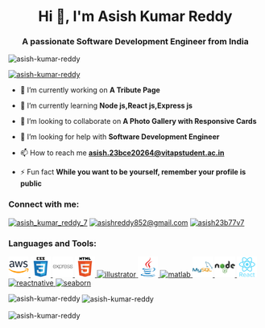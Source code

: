 <h1 align="center">Hi 👋, I'm Asish Kumar Reddy</h1>
<h3 align="center">A passionate Software Development Engineer from India</h3>

<p align="left"> <img src="https://komarev.com/ghpvc/?username=asish-kumar-reddy&label=Profile%20views&color=0e75b6&style=flat" alt="asish-kumar-reddy" /> </p>

<p align="left"> <a href="https://github.com/ryo-ma/github-profile-trophy"><img src="https://github-profile-trophy.vercel.app/?username=asish-kumar-reddy" alt="asish-kumar-reddy" /></a> </p>

- 🔭 I’m currently working on **A Tribute Page**

- 🌱 I’m currently learning **Node js,React js,Express js**

- 👯 I’m looking to collaborate on **A Photo Gallery with Responsive Cards**

- 🤝 I’m looking for help with **Software Development Engineer**

- 📫 How to reach me **asish.23bce20264@vitapstudent.ac.in**

- ⚡ Fun fact **While you want to be yourself, remember your profile is public**

<h3 align="left">Connect with me:</h3>
<p align="left">
<a href="https://instagram.com/asish_kumar_reddy_7" target="blank"><img align="center" src="https://raw.githubusercontent.com/rahuldkjain/github-profile-readme-generator/master/src/images/icons/Social/instagram.svg" alt="asish_kumar_reddy_7" height="30" width="40" /></a>
<a href="https://www.leetcode.com/asishreddy852@gmail.com" target="blank"><img align="center" src="https://raw.githubusercontent.com/rahuldkjain/github-profile-readme-generator/master/src/images/icons/Social/leet-code.svg" alt="asishreddy852@gmail.com" height="30" width="40" /></a>
<a href="https://auth.geeksforgeeks.org/user/asish23b77v7" target="blank"><img align="center" src="https://raw.githubusercontent.com/rahuldkjain/github-profile-readme-generator/master/src/images/icons/Social/geeks-for-geeks.svg" alt="asish23b77v7" height="30" width="40" /></a>
</p>

<h3 align="left">Languages and Tools:</h3>
<p align="left"> <a href="https://aws.amazon.com" target="_blank" rel="noreferrer"> <img src="https://raw.githubusercontent.com/devicons/devicon/master/icons/amazonwebservices/amazonwebservices-original-wordmark.svg" alt="aws" width="40" height="40"/> </a> <a href="https://www.w3schools.com/css/" target="_blank" rel="noreferrer"> <img src="https://raw.githubusercontent.com/devicons/devicon/master/icons/css3/css3-original-wordmark.svg" alt="css3" width="40" height="40"/> </a> <a href="https://expressjs.com" target="_blank" rel="noreferrer"> <img src="https://raw.githubusercontent.com/devicons/devicon/master/icons/express/express-original-wordmark.svg" alt="express" width="40" height="40"/> </a> <a href="https://www.w3.org/html/" target="_blank" rel="noreferrer"> <img src="https://raw.githubusercontent.com/devicons/devicon/master/icons/html5/html5-original-wordmark.svg" alt="html5" width="40" height="40"/> </a> <a href="https://www.adobe.com/in/products/illustrator.html" target="_blank" rel="noreferrer"> <img src="https://www.vectorlogo.zone/logos/adobe_illustrator/adobe_illustrator-icon.svg" alt="illustrator" width="40" height="40"/> </a> <a href="https://www.java.com" target="_blank" rel="noreferrer"> <img src="https://raw.githubusercontent.com/devicons/devicon/master/icons/java/java-original.svg" alt="java" width="40" height="40"/> </a> <a href="https://www.mathworks.com/" target="_blank" rel="noreferrer"> <img src="https://upload.wikimedia.org/wikipedia/commons/2/21/Matlab_Logo.png" alt="matlab" width="40" height="40"/> </a> <a href="https://www.mysql.com/" target="_blank" rel="noreferrer"> <img src="https://raw.githubusercontent.com/devicons/devicon/master/icons/mysql/mysql-original-wordmark.svg" alt="mysql" width="40" height="40"/> </a> <a href="https://nodejs.org" target="_blank" rel="noreferrer"> <img src="https://raw.githubusercontent.com/devicons/devicon/master/icons/nodejs/nodejs-original-wordmark.svg" alt="nodejs" width="40" height="40"/> </a> <a href="https://reactjs.org/" target="_blank" rel="noreferrer"> <img src="https://raw.githubusercontent.com/devicons/devicon/master/icons/react/react-original-wordmark.svg" alt="react" width="40" height="40"/> </a> <a href="https://reactnative.dev/" target="_blank" rel="noreferrer"> <img src="https://reactnative.dev/img/header_logo.svg" alt="reactnative" width="40" height="40"/> </a> <a href="https://seaborn.pydata.org/" target="_blank" rel="noreferrer"> <img src="https://seaborn.pydata.org/_images/logo-mark-lightbg.svg" alt="seaborn" width="40" height="40"/> </a> </p>

<p><img align="left" src="https://github-readme-stats.vercel.app/api/top-langs?username=asish-kumar-reddy&show_icons=true&locale=en&layout=compact" alt="asish-kumar-reddy" /></p>

<p>&nbsp;<img align="center" src="https://github-readme-stats.vercel.app/api?username=asish-kumar-reddy&show_icons=true&locale=en" alt="asish-kumar-reddy" /></p>

<p><img align="center" src="https://github-readme-streak-stats.herokuapp.com/?user=asish-kumar-reddy&" alt="asish-kumar-reddy" /></p>
